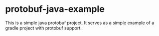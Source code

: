 # protobuf-java-example

This is a simple java protobuf project.
It serves as a simple example of a gradle project with protobuf support.


